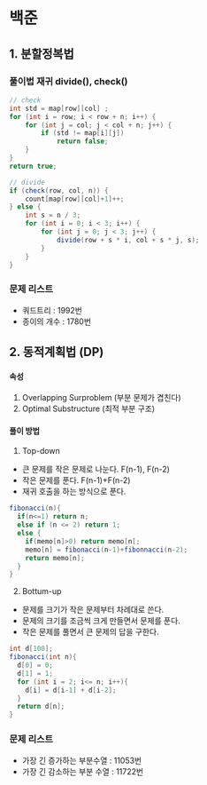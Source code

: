 # 백준

## 1. 분할정복법 
### 풀이법 재귀 divide(), check() 
```java
// check
int std = map[row][col] ;
for (int i = row; i < row + n; i++) {
    for (int j = col; j < col + n; j++) {
        if (std != map[i][j])
            return false;
    }
}
return true;
```
```java
// divide
if (check(row, col, n)) {
    count[map[row][col]+1]++;
} else {
    int s = n / 3;
    for (int i = 0; i < 3; i++) {
        for (int j = 0; j < 3; j++) {
            divide(row + s * i, col + s * j, s);
        }
    }
}
```
### 문제 리스트 
* 쿼드트리 : 1992번
* 종이의 개수 : 1780번

## 2. 동적계획법 (DP)
#### 속성 
1. Overlapping Surproblem (부분 문제가 겹친다) 
2. Optimal Substructure (최적 부분 구조)

#### 풀이 방법 
1. Top-down 
- 큰 문제를 작은 문제로 나눈다. F(n-1), F(n-2)
- 작은 문제를 푼다. F(n-1)+F(n-2)
- 재귀 호출을 하는 방식으로 푼다. 
```java
fibonacci(n){
  if(n<=1) return n;
  else if (n <= 2) return 1;
  else {
    if(memo[n]>0) return memo[n[;
    memo[n] = fibonacci(n-1)+fibonnacci(n-2);
    return memo[n];
  }
}
```

2. Bottum-up
- 문제를 크기가 작은 문제부터 차례대로 쓴다. 
- 문제의 크기를 조금씩 크게 만들면서 문제를 푼다. 
- 작은 문제를 풀면서 큰 문제의 답을 구한다.
```java
int d[100];
fibonacci(int n){
  d[0] = 0;
  d[1] = 1;
  for (int i = 2; i<= n; i++){
    d[i] = d[i-1] + d[i-2];
  }
  return d[n];
}
```
### 문제 리스트 
* 가장 긴 증가하는 부분수열 : 11053번 
* 가장 긴 감소하는 부분 수열 : 11722번
